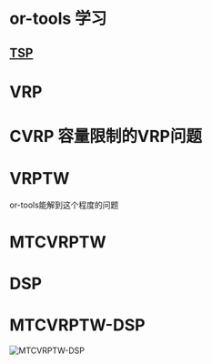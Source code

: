 # or-tools 学习


## [TSP](https://github.com/google/or-tools/blob/stable/ortools/constraint_solver/docs/TSP.md)
# VRP
# CVRP 容量限制的VRP问题

# VRPTW
or-tools能解到这个程度的问题
# MTCVRPTW
# DSP
# MTCVRPTW-DSP
![MTCVRPTW-DSP](https://user-images.githubusercontent.com/21077042/94988819-52e2bf80-0570-11eb-8ab5-aed473967617.png)
